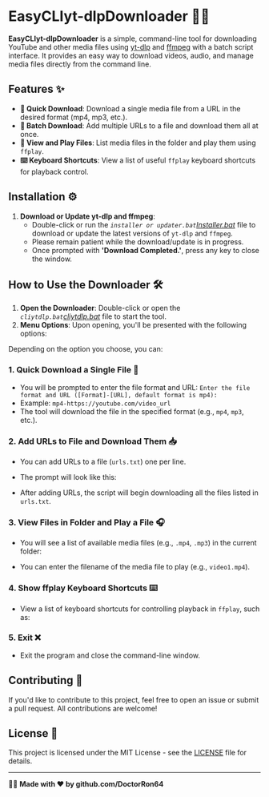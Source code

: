 # EasyCLIyt-dlpDownloader 🎥🎶

**EasyCLIyt-dlpDownloader** is a simple, command-line tool for downloading YouTube and other media files using [yt-dlp](https://github.com/yt-dlp/yt-dlp) and [ffmpeg](https://www.gyan.dev/ffmpeg/builds/) with a batch script interface. It provides an easy way to download videos, audio, and manage media files directly from the command line.

## Features ✨
- **🎯 Quick Download**: Download a single media file from a URL in the desired format (mp4, mp3, etc.).
- **📂 Batch Download**: Add multiple URLs to a file and download them all at once.
- **🎥 View and Play Files**: List media files in the folder and play them using `ffplay`.
- **⌨️ Keyboard Shortcuts**: View a list of useful `ffplay` keyboard shortcuts for playback control.

## Installation ⚙️

1. **Download or Update yt-dlp and ffmpeg**:
   - Double-click or run the _`installer or updater.bat`[Installer.bat](Installer.bat)_ file to download or update the latest versions of `yt-dlp` and `ffmpeg`.
   - Please remain patient while the download/update is in progress.
   - Once prompted with **'Download Completed.'**, press any key to close the window.

## How to Use the Downloader 🛠️

1. **Open the Downloader**: Double-click or open the _`cliytdlp.bat`[cliytdlp.bat](cliytdlp.bat)_ file to start the tool.
2. **Menu Options**: Upon opening, you'll be presented with the following options:

Depending on the option you choose, you can:

### 1. Quick Download a Single File 🚀
- You will be prompted to enter the file format and URL:   `Enter the file format and URL ([Format]-[URL], default format is mp4):`
- Example: `mp4-https://youtube.com/video_url`
- The tool will download the file in the specified format (e.g., `mp4`, `mp3`, etc.).

### 2. Add URLs to File and Download Them 📥
- You can add URLs to a file (`urls.txt`) one per line.
- The prompt will look like this:

- After adding URLs, the script will begin downloading all the files listed in `urls.txt`.

### 3. View Files in Folder and Play a File 🎧
- You will see a list of available media files (e.g., `.mp4`, `.mp3`) in the current folder:

- You can enter the filename of the media file to play (e.g., `video1.mp4`).

### 4. Show ffplay Keyboard Shortcuts ⌨️
- View a list of keyboard shortcuts for controlling playback in `ffplay`, such as:

### 5. Exit ❌
- Exit the program and close the command-line window.

## Contributing 🤝
If you'd like to contribute to this project, feel free to open an issue or submit a pull request. All contributions are welcome!

## License 📄
This project is licensed under the MIT License - see the [LICENSE](LICENSE) file for details.

---
👨‍💻 **Made with ❤️ by github.com/DoctorRon64**
